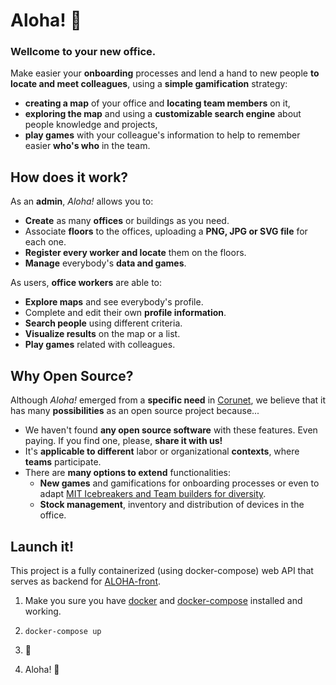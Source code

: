 # Aloha! 👋
### Wellcome to your new office.

Make easier your **onboarding** processes and lend a hand to new people **to locate and meet colleagues**, using a **simple gamification** strategy:

- **creating a map** of your office and **locating team members** on it,
- **exploring the map** and using a **customizable search engine** about people knowledge and projects,
-  **play games** with your colleague's information to help to remember easier **who's who** in the team.

## How does it work?

As an **admin**, *Aloha!* allows you to:

- **Create** as many **offices** or buildings as you need.
- Associate **floors** to the offices, uploading a **PNG, JPG or SVG file** for each one.
- **Register every worker and locate** them on the floors.
- **Manage** everybody's **data and games**.

As users, **office workers** are able to:

- **Explore maps** and see everybody's profile.
- Complete and edit their own **profile information**.
- **Search people** using different criteria.
- **Visualize results** on the map or a list.
- **Play games** related with colleagues.

## Why Open Source?

Although *Aloha!* emerged from a **specific need** in [Corunet](https://coru.net/), we believe that it has many **possibilities** as an open source project because...

- We haven't found **any open source software** with these features. Even paying. If you find one, please, **share it with us!**
- It's **applicable to different** labor or organizational **contexts**, where **teams** participate.
- There are **many options to extend** functionalities:
  - **New games** and gamifications for onboarding processes or even to adapt [MIT Icebreakers and Team builders for diversity](https://studentlife.mit.edu/sites/default/files/Diversity-based%20Teambuilders%20and%20Icebreakers%20from%20Stonehill%20College.pdf).
  - **Stock management**, inventory and distribution of devices in the office.

## Launch it!

This project is a fully containerized (using docker-compose) web API that serves as backend for [ALOHA-front](https://gitlab.com/corunahacks/2018/aloha/aloha-front).

1. Make you sure you have [docker](https://docs.docker.com/install/) and [docker-compose](https://docs.docker.com/compose/install/) installed and working.

2. `docker-compose up`

3. 🐳

4. Aloha! 👋

